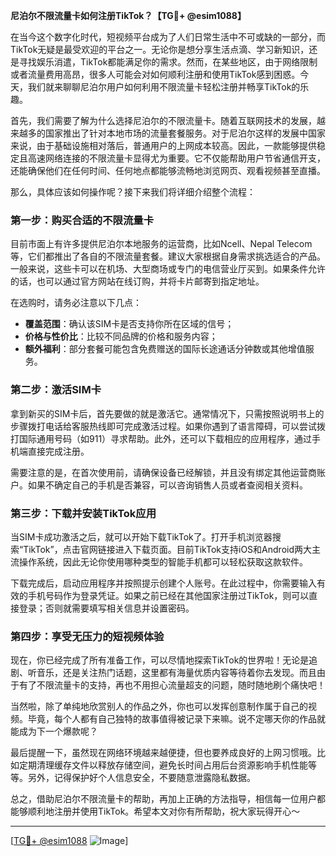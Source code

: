 **尼泊尔不限流量卡如何注册TikTok？【TG💪+ @esim1088】**

在当今这个数字化时代，短视频平台成为了人们日常生活中不可或缺的一部分，而TikTok无疑是最受欢迎的平台之一。无论你是想分享生活点滴、学习新知识，还是寻找娱乐消遣，TikTok都能满足你的需求。然而，在某些地区，由于网络限制或者流量费用高昂，很多人可能会对如何顺利注册和使用TikTok感到困惑。今天，我们就来聊聊尼泊尔用户如何利用不限流量卡轻松注册并畅享TikTok的乐趣。

首先，我们需要了解为什么选择尼泊尔的不限流量卡。随着互联网技术的发展，越来越多的国家推出了针对本地市场的流量套餐服务。对于尼泊尔这样的发展中国家来说，由于基础设施相对落后，普通用户的上网成本较高。因此，一款能够提供稳定且高速网络连接的不限流量卡显得尤为重要。它不仅能帮助用户节省通信开支，还能确保他们在任何时间、任何地点都能够流畅地浏览网页、观看视频甚至直播。

那么，具体应该如何操作呢？接下来我们将详细介绍整个流程：

### 第一步：购买合适的不限流量卡

目前市面上有许多提供尼泊尔本地服务的运营商，比如Ncell、Nepal Telecom等，它们都推出了各自的不限流量套餐。建议大家根据自身需求挑选适合的产品。一般来说，这些卡可以在机场、大型商场或专门的电信营业厅买到。如果条件允许的话，也可以通过官方网站在线订购，并将卡片邮寄到指定地址。

在选购时，请务必注意以下几点：
- **覆盖范围**：确认该SIM卡是否支持你所在区域的信号；
- **价格与性价比**：比较不同品牌的价格和服务内容；
- **额外福利**：部分套餐可能包含免费赠送的国际长途通话分钟数或其他增值服务。

### 第二步：激活SIM卡

拿到新买的SIM卡后，首先要做的就是激活它。通常情况下，只需按照说明书上的步骤拨打电话给客服热线即可完成激活过程。如果你遇到了语言障碍，可以尝试拨打国际通用号码（如911）寻求帮助。此外，还可以下载相应的应用程序，通过手机端直接完成注册。

需要注意的是，在首次使用前，请确保设备已经解锁，并且没有绑定其他运营商账户。如果不确定自己的手机是否兼容，可以咨询销售人员或者查阅相关资料。

### 第三步：下载并安装TikTok应用

当SIM卡成功激活之后，就可以开始下载TikTok了。打开手机浏览器搜索“TikTok”，点击官网链接进入下载页面。目前TikTok支持iOS和Android两大主流操作系统，因此无论你使用哪种类型的智能手机都可以轻松获取这款软件。

下载完成后，启动应用程序并按照提示创建个人账号。在此过程中，你需要输入有效的手机号码作为登录凭证。如果之前已经在其他国家注册过TikTok，则可以直接登录；否则就需要填写相关信息并设置密码。

### 第四步：享受无压力的短视频体验

现在，你已经完成了所有准备工作，可以尽情地探索TikTok的世界啦！无论是追剧、听音乐，还是关注热门话题，这里都有海量优质内容等待着你去发现。而且由于有了不限流量卡的支持，再也不用担心流量超支的问题，随时随地刷个痛快吧！

当然啦，除了单纯地欣赏别人的作品之外，你也可以发挥创意制作属于自己的视频。毕竟，每个人都有自己独特的故事值得被记录下来嘛。说不定哪天你的作品就能成为下一个爆款呢？

最后提醒一下，虽然现在网络环境越来越便捷，但也要养成良好的上网习惯哦。比如定期清理缓存文件以释放存储空间，避免长时间占用后台资源影响手机性能等等。另外，记得保护好个人信息安全，不要随意泄露隐私数据。

总之，借助尼泊尔不限流量卡的帮助，再加上正确的方法指导，相信每一位用户都能够顺利地注册并使用TikTok。希望本文对你有所帮助，祝大家玩得开心～

---

[[TG💪+ @esim1088](https://t.me/s/esim1088) ![Image](https://i.postimg.cc/4NQfJmqS/Snipaste-2025-05-13-00-14-12.png)]